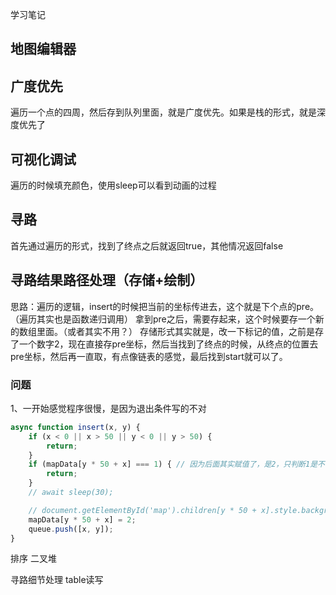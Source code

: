 学习笔记


## 地图编辑器

## 广度优先
遍历一个点的四周，然后存到队列里面，就是广度优先。如果是栈的形式，就是深度优先了

## 可视化调试
遍历的时候填充颜色，使用sleep可以看到动画的过程

## 寻路
首先通过遍历的形式，找到了终点之后就返回true，其他情况返回false

## 寻路结果路径处理（存储+绘制）

思路：遍历的逻辑，insert的时候把当前的坐标传进去，这个就是下个点的pre。（遍历其实也是函数递归调用）
拿到pre之后，需要存起来，这个时候要存一个新的数组里面。（或者其实不用？）
存储形式其实就是，改一下标记的值，之前是存了一个数字2，现在直接存pre坐标，然后当找到了终点的时候，从终点的位置去pre坐标，然后再一直取，有点像链表的感觉，最后找到start就可以了。


### 问题

1、一开始感觉程序很慢，是因为退出条件写的不对

```js
async function insert(x, y) {
    if (x < 0 || x > 50 || y < 0 || y > 50) {
        return;
    }
    if (mapData[y * 50 + x] === 1) { // 因为后面其实赋值了，是2，只判断1是不行的
        return;
    }
    // await sleep(30);

    // document.getElementById('map').children[y * 50 + x].style.backgroundColor = 'lightgreen';
    mapData[y * 50 + x] = 2;
    queue.push([x, y]);
}
```

排序 二叉堆

寻路细节处理 table读写
